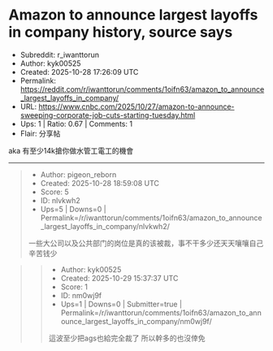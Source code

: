 # Amazon to announce largest layoffs in company history, source says

- Subreddit: r_iwanttorun
- Author: kyk00525
- Created: 2025-10-28 17:26:09 UTC
- Permalink: https://reddit.com/r/iwanttorun/comments/1oifn63/amazon_to_announce_largest_layoffs_in_company/
- URL: https://www.cnbc.com/2025/10/27/amazon-to-announce-sweeping-corporate-job-cuts-starting-tuesday.html
- Ups: 1 | Ratio: 0.67 | Comments: 1
- Flair: 分享帖


aka 有至少14k搶你做水管工電工的機會


---

> - Author: pigeon_reborn
> - Created: 2025-10-28 18:59:08 UTC
> - Score: 5
> - ID: nlvkwh2
> - Ups=5 | Downs=0 | Permalink=/r/iwanttorun/comments/1oifn63/amazon_to_announce_largest_layoffs_in_company/nlvkwh2/
>
> 一些大公司以及公共部门的岗位是真的该被裁，事不干多少还天天嚷嚷自己辛苦钱少

>> - Author: kyk00525
>> - Created: 2025-10-29 15:37:37 UTC
>> - Score: 1
>> - ID: nm0wj9f
>> - Ups=1 | Downs=0 | Submitter=true | Permalink=/r/iwanttorun/comments/1oifn63/amazon_to_announce_largest_layoffs_in_company/nm0wj9f/
>>
>> 這波至少把ags也給完全裁了 所以幹多的也沒倖免
